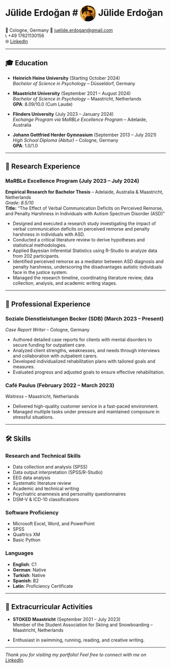 # Jülide Erdoğan # <img src="juli.jpeg" alt="Profile Picture" width="50" style="vertical-align:middle; border-radius:50%;"> Jülide Erdoğan

📍 Cologne, Germany
📧 juelide.erdogan@gmail.com  
📞 +49 17621130156  
🌐 [LinkedIn](https://www.linkedin.com/in/jülide-erdogan-0a3a0127b)  

---

## 🎓 Education

- **Heinrich Heine University** (Starting October 2024)  
  *Bachelor of Science in Psychology* – Düsseldorf, Germany  

- **Maastricht University** (September 2021 – August 2024)  
  *Bachelor of Science in Psychology* – Maastricht, Netherlands  
  **GPA**: 8.09/10.0 (Cum Laude)  

- **Flinders University** (July 2023 – January 2024)  
  *Exchange Program via MaRBLe Excellence Program* – Adelaide, Australia  

- **Johann Gottfried Herder Gymnasium** (September 2013 – July 2021)  
  *High School Diploma (Abitur)* – Cologne, Germany  
  **GPA**: 1.0/1.0  

---

## 🧠 Research Experience

### MaRBLe Excellence Program (July 2023 – July 2024)  
**Empirical Research for Bachelor Thesis** – Adelaide, Australia & Maastricht, Netherlands  
*Grade: 8.5/10*  
**Title:** “The Effect of Verbal Communication Deficits on Perceived Remorse, and Penalty Harshness in Individuals with Autism Spectrum Disorder (ASD)”  

- Designed and executed a research study investigating the impact of verbal communication deficits on perceived remorse and penalty harshness in individuals with ASD.  
- Conducted a critical literature review to derive hypotheses and statistical methodologies.  
- Applied Bayesian Inferential Statistics using R-Studio to analyze data from 202 participants.  
- Identified perceived remorse as a mediator between ASD diagnosis and penalty harshness, underscoring the disadvantages autistic individuals face in the justice system.  
- Managed the research timeline, coordinating literature review, data collection, analysis, and academic writing stages.  

---

## 💼 Professional Experience

### **Soziale Dienstleistungen Becker (SDB)** (March 2023 – Present)  
*Case Report Writer* – Cologne, Germany  

- Authored detailed case reports for clients with mental disorders to secure funding for outpatient care.  
- Analyzed client strengths, weaknesses, and needs through interviews and collaboration with outpatient carers.  
- Developed individualized rehabilitation plans with tailored goals and measures.  
- Evaluated progress and adjusted goals to ensure effective rehabilitation.  

### **Café Paulus** (February 2022 – March 2023)  
*Waitress* – Maastricht, Netherlands  

- Delivered high-quality customer service in a fast-paced environment.  
- Managed multiple tasks under pressure and maintained composure in stressful situations.  

---

## 🛠️ Skills

### Research and Technical Skills

- Data collection and analysis (SPSS)  
- Data output interpretation (SPSS/R-Studio)  
- EEG data analysis  
- Systematic literature review  
- Academic and technical writing  
- Psychiatric anamnesis and personality questionnaires  
- DSM-V & ICD-10 classifications  

### Software Proficiency

- Microsoft Excel, Word, and PowerPoint  
- SPSS  
- Qualtrics XM  
- Basic Python  

### Languages

- **English**: C1  
- **German**: Native  
- **Turkish**: Native  
- **Spanish**: B2  
- **Latin**: Proficiency Certificate  

---

## 🌟 Extracurricular Activities

- **STOKED Maastricht** (September 2021 – July 2023)  
  Member of the Student Association for Skiing and Snowboarding – Maastricht, Netherlands  

- Enthusiast in swimming, running, reading, and creative writing.  

---

*Thank you for visiting my portfolio! Feel free to connect with me on [LinkedIn](https://www.linkedin.com/in/jülide-erdogan-0a3a0127b).*
